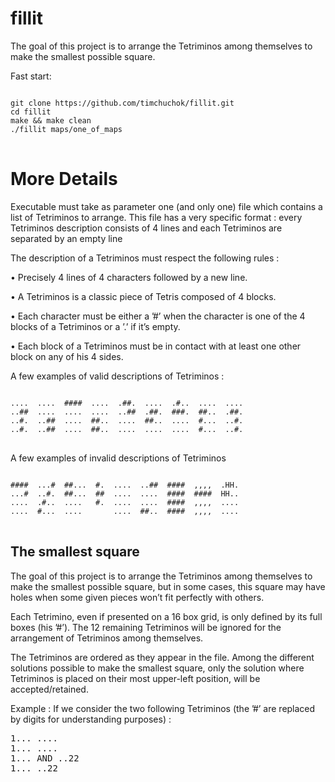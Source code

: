 # fillit
  The goal of this project is to arrange the Tetriminos among themselves to make the smallest possible square.

Fast start: 

<pre>
<code>
git clone https://github.com/timchuchok/fillit.git
cd fillit
make && make clean
./fillit maps/one_of_maps
</code>
</pre>


<H1>More Details</H1>
  Executable must take as parameter one (and only one) file which contains a
list of Tetriminos to arrange. This file has a very specific format : every Tetriminos
description consists of 4 lines and each Tetriminos are separated by an empty line

  The description of a Tetriminos must respect the following rules :

• Precisely 4 lines of 4 characters followed by a new line.

• A Tetriminos is a classic piece of Tetris composed of 4 blocks.

• Each character must be either a ’#’ when the character is one of the 4 blocks of
a Tetriminos or a ’.’ if it’s empty.

• Each block of a Tetriminos must be in contact with at least one other block on
any of his 4 sides.

  A few examples of valid descriptions of Tetriminos :

<pre>
<code>
....  ....  ####  ....  .##.  ....  .#..  ....  ....
..##  ....  ....  ....  ..##  .##.  ###.  ##..  .##.
..#.  ..##  ....  ##..  ....  ##..  ....  #...  ..#.
..#.  ..##  ....  ##..  ....  ....  ....  #...  ..#.
</code>
</pre>

A few examples of invalid descriptions of Tetriminos

<pre>
<code>
####  ...#  ##...  #.  ....  ..##  ####  ,,,,  .HH.
...#  ..#.  ##...  ##  ....  ....  ####  ####  HH..
....  .#..  ....   #.  ....  ....  ####  ,,,,  ....
....  #...  ....       ....  ##..  ####  ,,,,  ....
</code>
</pre>

<h2>The smallest square</h2>

The goal of this project is to arrange the Tetriminos among themselves to make the
smallest possible square, but in some cases, this square may have holes when some given
pieces won’t fit perfectly with others.

Each Tetrimino, even if presented on a 16 box grid, is only defined by its full boxes (his
’#’). The 12 remaining Tetriminos will be ignored for the arrangement of Tetriminos
among themselves.

  The Tetriminos are ordered as they appear in the file. Among the different solutions
possible to make the smallest square, only the solution where Tetriminos is placed on
their most upper-left position, will be accepted/retained.

Example :
  If we consider the two following Tetriminos (the ’#’ are replaced by digits for understanding
purposes) :

<pre>
1... ....
1... ....
1... AND ..22
1... ..22
<pre>
